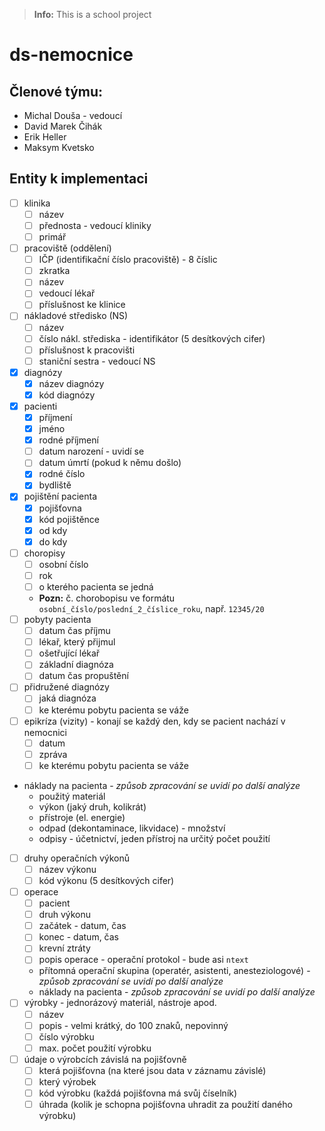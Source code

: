 > **Info:** This is a school project

# ds-nemocnice

## Členové týmu:

- Michal Douša - vedoucí
- David Marek Čihák
- Erik Heller
- Maksym Kvetsko

## Entity k implementaci

- [ ] klinika
    - [ ] název
    - [ ] přednosta - vedoucí kliniky
    - [ ] primář
- [ ] pracoviště (oddělení)
    - [ ] IČP (identifikační číslo pracoviště) - 8 číslic
    - [ ] zkratka
    - [ ] název
    - [ ] vedoucí lékař
    - [ ] příslušnost ke klinice
- [ ] nákladové středisko (NS)
    - [ ] název
    - [ ] číslo nákl. střediska - identifikátor (5 desítkových cifer)
    - [ ] příslušnost k pracovišti
    - [ ] staniční sestra - vedoucí NS
- [x] diagnózy
    - [x] název diagnózy
    - [x] kód diagnózy
- [x] pacienti
    - [x] příjmení
    - [x] jméno
    - [x] rodné příjmení
    - [ ] datum narození - uvidí se
    - [ ] datum úmrtí (pokud k němu došlo)
    - [x] rodné číslo
    - [x] bydliště
- [x] pojištění pacienta
    - [x] pojišťovna
    - [x] kód pojištěnce
    - [x] od kdy
    - [x] do kdy
- [ ] choropisy
    - [ ] osobní číslo
    - [ ] rok
    - [ ] o kterého pacienta se jedná
    - **Pozn:** č. chorobopisu ve formátu `osobní_číslo/poslední_2_číslice_roku`, např. `12345/20`
- [ ] pobyty pacienta
    - [ ] datum čas příjmu
    - [ ] lékař, který přijmul
    - [ ] ošetřující lékař
    - [ ] základní diagnóza
    - [ ] datum čas propuštění
- [ ] přidružené diagnózy
    - [ ] jaká diagnóza
    - [ ] ke kterému pobytu pacienta se váže
- [ ] epikríza (vizity) - konají se každý den, kdy se pacient nachází v nemocnici
    - [ ] datum
    - [ ] zpráva
    - [ ] ke kterému pobytu pacienta se váže
- náklady na pacienta - *způsob zpracování se uvidí po další analýze*
    - použitý materiál
    - výkon (jaký druh, kolikrát)
    - přístroje (el. energie)
    - odpad (dekontaminace, likvidace) - množství
    - odpisy - účetnictví, jeden přístroj na určitý počet použití
- [ ] druhy operačních výkonů
    - [ ] název výkonu
    - [ ] kód výkonu (5 desítkových cifer)
- [ ] operace
    - [ ] pacient
    - [ ] druh výkonu
    - [ ] začátek - datum, čas
    - [ ] konec - datum, čas
    - [ ] krevní ztráty
    - [ ] popis operace - operační protokol - bude asi `ntext`
    - přítomná operační skupina (operatér, asistenti, anesteziologové) - *způsob zpracování se uvidí po další analýze*
    - náklady na pacienta - *způsob zpracování se uvidí po další analýze*
- [ ] výrobky - jednorázový  materiál, nástroje apod.
    - [ ] název
    - [ ] popis - velmi krátký, do 100 znaků, nepovinný
    - [ ] číslo výrobku
    - [ ] max. počet použití výrobku
- [ ] údaje o výrobcích závislá na pojišťovně
    - [ ] která pojišťovna (na které jsou data v záznamu závislé)
    - [ ] který výrobek
    - [ ] kód výrobku (každá pojišťovna má svůj  číselník)
    - [ ] úhrada (kolik je schopna pojišťovna uhradit za použití daného výrobku)
